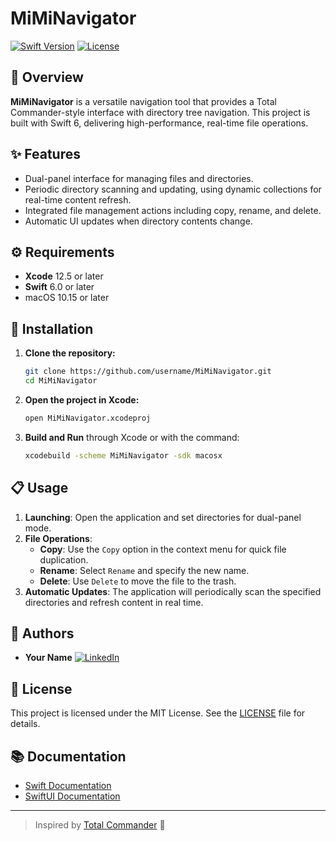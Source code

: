 
# MiMiNavigator

[![Swift Version](https://img.shields.io/badge/Swift-6.0-blue.svg)](https://swift.org)
[![License](https://img.shields.io/badge/License-MIT-lightgrey.svg)](LICENSE)

## 📖 Overview

**MiMiNavigator** is a versatile navigation tool that provides a Total Commander-style interface with directory tree navigation. This project is built with Swift 6, delivering high-performance, real-time file operations.

## ✨ Features

- Dual-panel interface for managing files and directories.
- Periodic directory scanning and updating, using dynamic collections for real-time content refresh.
- Integrated file management actions including copy, rename, and delete.
- Automatic UI updates when directory contents change.

## ⚙️ Requirements

- **Xcode** 12.5 or later
- **Swift** 6.0 or later
- macOS 10.15 or later

## 🚀 Installation

1. **Clone the repository:**
   ```bash
   git clone https://github.com/username/MiMiNavigator.git
   cd MiMiNavigator
   ```
2. **Open the project in Xcode:**
   ```bash
   open MiMiNavigator.xcodeproj
   ```
3. **Build and Run** through Xcode or with the command:
   ```bash
   xcodebuild -scheme MiMiNavigator -sdk macosx
   ```

## 📋 Usage

1. **Launching**: Open the application and set directories for dual-panel mode.
2. **File Operations**:
   - **Copy**: Use the `Copy` option in the context menu for quick file duplication.
   - **Rename**: Select `Rename` and specify the new name.
   - **Delete**: Use `Delete` to move the file to the trash.
3. **Automatic Updates**: The application will periodically scan the specified directories and refresh content in real time.

## 👤 Authors

- **Your Name**
  [![LinkedIn](https://img.shields.io/badge/LinkedIn-blue.svg?logo=linkedin&colorB=555)](https://www.linkedin.com/in/iakov-senatov-07060765)

## 📝 License

This project is licensed under the MIT License. See the [LICENSE](LICENSE) file for details.

## 📚 Documentation

- [Swift Documentation](https://swift.org/documentation/)
- [SwiftUI Documentation](https://developer.apple.com/documentation/swiftui/)

---

> Inspired by [Total Commander](https://www.ghisler.com/) 🌟
